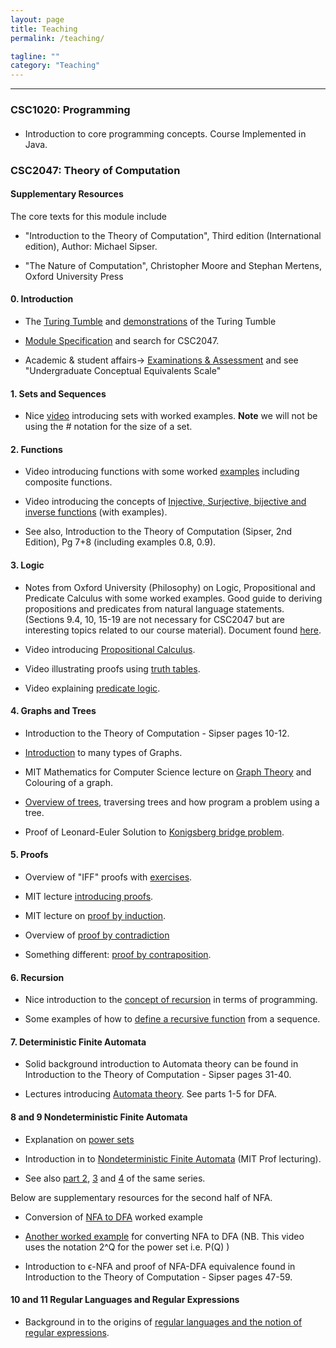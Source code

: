 ```yaml
---
layout: page
title: Teaching
permalink: /teaching/

tagline: ""
category: "Teaching"
---
```


---

<h3> CSC1020: Programming</h3>
<h4></h4>

  - Introduction to core programming concepts. Course Implemented in Java.


<h3> CSC2047: Theory of Computation </h3>

<h4> Supplementary Resources </h4>

The core texts for this module include
  
  - "Introduction to the Theory of Computation", Third edition (International edition), Author: Michael Sipser.
  
  - "The Nature of Computation", Christopher Moore and Stephan Mertens, Oxford University  Press
<h4> 0. Introduction </h4>
  
  - The [Turing Tumble] and [demonstrations] of the Turing Tumble
  
  [Turing Tumble]: https://www.turingtumble.com/
  [demonstrations]: https://www.youtube.com/watch?v=mUciv8S33BQ&feature=youtu.be&t=47
  
  
  - [Module Specification] and search for CSC2047.
  
  [Module Specification]: https://www.qub.ac.uk/sites/ModuleInformation/#content
  
  - Academic & student affairs-> [Examinations & Assessment] and see "Undergraduate Conceptual Equivalents Scale"
  
  [Examinations & Assessment]: https://www.qub.ac.uk/directorates/AcademicStudentAffairs/AcademicAffairs/ExaminationsandAssessment/MarkSchemesandClassifications/
  
<h4> 1. Sets and Sequences </h4>
  
  - Nice [video] introducing sets with worked examples. **Note** we will not be using the *#* notation for the size of a set.

[video]: https://youtu.be/yCwnifwVjIg?t=1

<h4> 2. Functions </h4>

  - Video introducing functions with some worked [examples] including composite functions.
  
  [examples]: https://www.youtube.com/watch?v=OixshZzH8t0
  
  - Video introducing the concepts of [Injective, Surjective, bijective and inverse functions] (with examples).
  
  [Injective, Surjective, bijective and inverse functions]:https://www.youtube.com/watch?v=bZred_Ksz2k&t=7s
  
  - See also, Introduction to the Theory of Computation (Sipser, 2nd Edition), Pg 7+8 (including examples 0.8, 0.9).
  
<h4> 3. Logic </h4>

  - Notes from Oxford University (Philosophy) on Logic, Propositional and Predicate Calculus with some worked examples. Good guide to deriving propositions and predicates from natural language statements. (Sections 9.4, 10, 15-19 are not necessary for CSC2047 but are interesting topics related to our course material). Document found  [here].
  
  [here]: http://philosophy.hertford.ox.ac.uk/logic/Logic_2007_b.doc 
  
  
  - Video introducing [Propositional Calculus].
  
  [Propositional Calculus]: https://www.youtube.com/watch?v=itrXYg41-V0
  
  
  - Video illustrating proofs using [truth tables].
  
  [truth tables]: https://www.youtube.com/watch?v=9fX6n0_MDic 
  
  - Video explaining [predicate logic].
  
  [predicate logic]: https://www.youtube.com/watch?v=gyoqX0W-NH4
  
<h4> 4. Graphs and Trees </h4>

  - Introduction to the Theory of Computation - Sipser pages 10-12.
  
  - [Introduction] to many types of Graphs.
  
  [Introduction]: https://www.youtube.com/watch?v=HkNdNpKUByM
 
  - MIT Mathematics for Computer Science lecture on [Graph Theory] and Colouring of a graph.
  
  [Graph Theory]: https://youtu.be/h9wxtqoa1jY?t=509

  - [Overview of trees], traversing trees and how program a problem using a tree.
  
  [Overview of trees]: https://www.youtube.com/watch?v=oSWTXtMglKE
  
  - Proof of Leonard-Euler Solution to [Konigsberg bridge problem].
  
  [Konigsberg bridge problem]: https://www.maa.org/press/periodicals/convergence/leonard-eulers-solution-to-the-konigsberg-bridge-problem
  
<h4> 5. Proofs </h4>

  - Overview of "IFF" proofs with [exercises].
  
  [exercises]: http://web.maths.unsw.edu.au/~jim/proofsch3.pdf
  
  - MIT lecture [introducing proofs].
  
  [introducing proofs]: https://youtu.be/L3LMbpZIKhQ?list=PLB7540DEDD482705B&t=448 
  
  - MIT lecture on [proof by induction].
  
  [proof by induction]: https://www.youtube.com/watch?v=z8HKWUWS-lA
  
 - Overview of [proof by contradiction]
 
 [proof by contradiction]: https://www.youtube.com/watch?v=sRDwsfNDXak
 
 - Something different: [proof by contraposition].
 
 [proof by contraposition]: https://www.youtube.com/watch?v=X-hJ7krLBn0
 
 <h4> 6. Recursion </h4>
 
  - Nice introduction to the [concept of recursion] in terms of programming.
  
  [concept of recursion]: https://youtu.be/FyHloXKnPWc
  
  - Some examples of how to [define a recursive function] from a sequence.
  
  [define a recursive function]: https://youtu.be/bguje4yGTK0
  
 
  <h4> 7. Deterministic Finite Automata </h4>
 
  - Solid background introduction to Automata theory can be found in Introduction to the Theory of Computation - Sipser pages 31-40.
  
  - Lectures introducing [Automata theory]. See parts 1-5 for DFA.
  
  [Automata theory]: https://www.youtube.com/watch?v=HyUK5RAJg1c&list=PLK_sH5jbkYciCyOTllsGyHVcHErHhtnZZ
  
  <h4> 8 and 9 Nondeterministic Finite Automata </h4>
  
  - Explanation on [power sets]
  
  [power sets]: https://www.youtube.com/watch?v=H5D6EAezsXQ 
  
  - Introduction in to [Nondeterministic Finite Automata] (MIT Prof lecturing).
  
  [Nondeterministic Finite Automata]:  https://youtu.be/ZNBNmxXKmUY?list=PLK_sH5jbkYciCyOTllsGyHVcHErHhtnZZ&t=424
  
  - See also [part 2], [3] and [4] of the same series.
  
  [part 2]: https://www.youtube.com/watch?v=lk3LHnM8SxA&list=PLK_sH5jbkYciCyOTllsGyHVcHErHhtnZZ&index=7
  [3]: https://www.youtube.com/watch?v=pYoELTvm8Hg&list=PLK_sH5jbkYciCyOTllsGyHVcHErHhtnZZ&index=8
  [4]: https://www.youtube.com/watch?v=p2Zp4NNJDeA&index=9&list=PLK_sH5jbkYciCyOTllsGyHVcHErHhtnZZ
  
  Below are supplementary resources for the second half of NFA.
  
  - Conversion of [NFA to DFA] worked example
  
  [NFA to DFA]: https://youtu.be/pYoELTvm8Hg?list=PLK_sH5jbkYciCyOTllsGyHVcHErHhtnZZ&t=270
  
  - [Another worked example] for converting NFA to DFA (NB. This video uses the notation 2^Q for the power set i.e. P(Q) )
  
  [Another worked example]: https://www.youtube.com/watch?v=--CSVsFIDng
  
  - Introduction to ϵ-NFA and proof of NFA-DFA equivalence found in Introduction to the Theory of Computation - Sipser pages 47-59.
  
  <h4> 10 and 11 Regular Languages and Regular Expressions </h4>
  
  - Background in to the origins of [regular languages and the notion of regular expressions].
  
  [regular languages and the notion of regular expressions]: https://www.maa.org/press/periodicals/convergence/regular-languages-and-finite-automata
  
  
